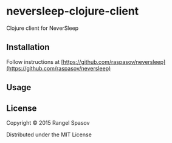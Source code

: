 # neversleep-clojure-client

Clojure client for NeverSleep

## Installation

Follow instructions at [https://github.com/raspasov/neversleep](https://github.com/raspasov/neversleep)

## Usage



## License

Copyright © 2015 Rangel Spasov

Distributed under the MIT License
